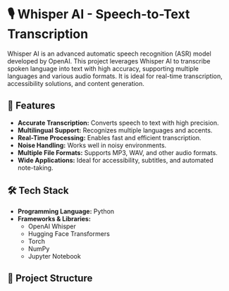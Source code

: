 # 🎙️ Whisper AI - Speech-to-Text Transcription  

Whisper AI is an advanced automatic speech recognition (ASR) model developed by OpenAI. This project leverages Whisper AI to transcribe spoken language into text with high accuracy, supporting multiple languages and various audio formats. It is ideal for real-time transcription, accessibility solutions, and content generation.  

## 📌 Features  

- **Accurate Transcription:** Converts speech to text with high precision.  
- **Multilingual Support:** Recognizes multiple languages and accents.  
- **Real-Time Processing:** Enables fast and efficient transcription.  
- **Noise Handling:** Works well in noisy environments.  
- **Multiple File Formats:** Supports MP3, WAV, and other audio formats.  
- **Wide Applications:** Ideal for accessibility, subtitles, and automated note-taking.  

## 🛠️ Tech Stack  

- **Programming Language:** Python  
- **Frameworks & Libraries:**  
  - OpenAI Whisper  
  - Hugging Face Transformers  
  - Torch  
  - NumPy  
  - Jupyter Notebook  

## 📂 Project Structure  


